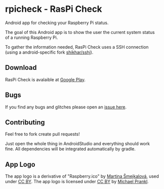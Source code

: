 rpicheck - RasPi Check
========

Android app for checking your Raspberry Pi status.

The goal of this Android app is to show the user the current system status of a running Raspberry Pi.

To gather the information needed, RasPi Check uses a SSH connection (using a android-specific fork [shikhar/sshj](https://github.com/shikhar/sshj)).

Download
------------
RasPi Check is avalaible at [Google Play](https://play.google.com/store/apps/details?id=de.eidottermihi.raspicheck).


Bugs
------------
If you find any bugs and glitches please open an [issue here](https://github.com/eidottermihi/rpicheck/issues).


Contributing
------------
Feel free to fork create pull requests!

Just open the whole thing in AndroidStudio and everything should work fine.
All dependencies will be integrated automatically by gradle.

App Logo
------------
The app logo is a derivative of "Raspberry.ico" by [Martina Šmejkalová](http://www.sireasgallery.com/), used under [CC BY](http://creativecommons.org/licenses/by/2.0/). The app logo is licensed under [CC BY](http://creativecommons.org/licenses/by/2.0/) by [Michael Prankl](https://github.com/eidottermihi).
